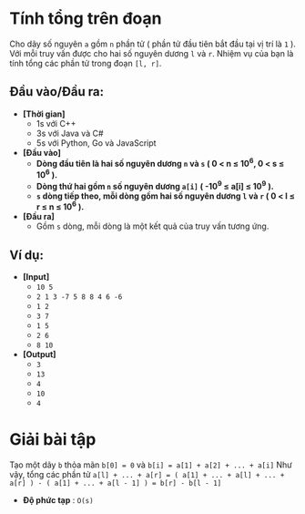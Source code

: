 # Tính tổng trên đoạn
   Cho dãy số nguyên `a` gồm `n` phần tử ( phần tử đầu tiên bắt đầu tại vị trí là `1` ). Với mỗi truy vấn được cho hai số nguyên dương `l` và `r`.
   Nhiệm vụ của bạn là tính tổng các phần tử trong đoạn `[l, r]`.

## Đầu vào/Đầu ra:
- **[Thời gian]**
   - 1s với C++ 
   - 3s với Java và C#
   - 5s với Python, Go và JavaScript
- **[Đầu vào]**
    - **Dòng đầu tiên là hai số nguyên dương `n` và `s` ( 0 < n ≤ 10<sup>6</sup>, 0 < s ≤ 10<sup>6</sup> ).**
    - **Dòng thứ hai gồm `n` số nguyên dương `a[i]` ( -10<sup>9</sup> ≤ a[i] ≤ 10<sup>9</sup> ).**
    - **`s` dòng tiếp theo, mỗi dòng gồm hai số nguyên dương `l` và `r` ( 0 < l ≤ r ≤ n ≤ 10<sup>6</sup> ).**
- **[Đầu ra]** 
    - Gồm `s` dòng, mỗi dòng là một kết quả của truy vấn tương ứng.

## Ví dụ:
- **[Input]**
   - `10 5`
   - `2 1 3 -7 5 8 8 4 6 -6`
   - `1 2`
   - `3 7`
   - `1 5`
   - `2 6`
   - `8 10`
- **[Output]**
   - `3`
   - `13`
   - `4`
   - `10`
   - `4`

# Giải bài tập
   Tạo một dãy `b` thỏa mãn `b[0] = 0` và `b[i] = a[1] + a[2] + ... + a[i]`
   Như vậy, tổng các phần tử `a[l] + ... + a[r] = ( a[1] + ... + a[l] + ... + a[r] ) - ( a[1] + ... + a[l - 1] ) = b[r] - b[l - 1]`
   - **Độ phức tạp** : `O(s)`
